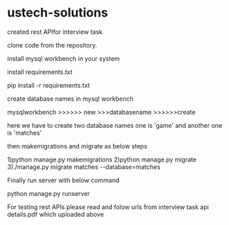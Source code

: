 # ustech-solutions
created rest APIfor interview task


clone code from the repository.

install mysql workbench in your system

install requirements.txt

pip install -r requirements.txt


create database names in mysql workbench 

mysqlworkbench >>>>>> new  >>>databasename   >>>>>>create


here we have to create two database names one is 'game' and another one is 'matches'


then makemigrations and migrate as below steps

  1)python manage.py makemigrations
  2)python manage.py migrate
  3)./manage.py migrate matches --database=matches
  
  
Finally run server with below command

python manage.py runserver


For testing rest APIs please read and folow urls from interview task api details.pdf which uploaded above

